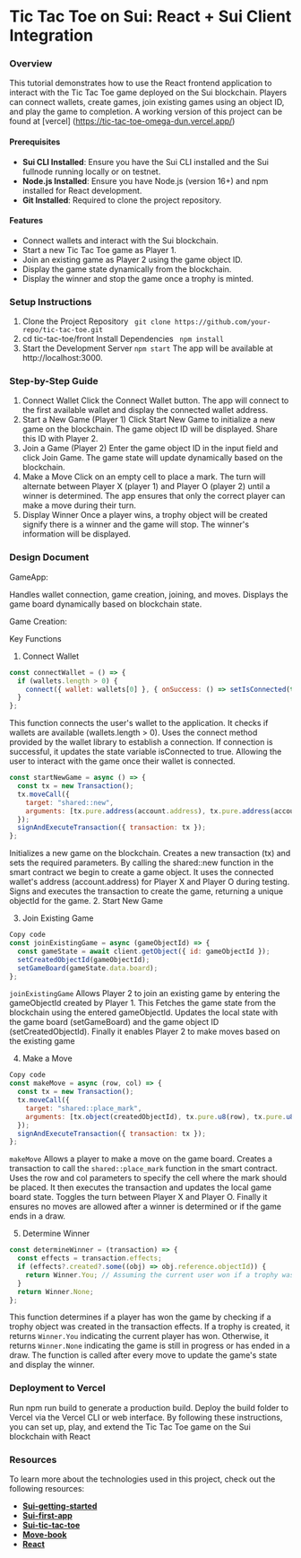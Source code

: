 # Tic Tac Toe on Sui: React + Sui Client Integration
### Overview
This tutorial demonstrates how to use the React frontend application to interact with the Tic Tac Toe game deployed on the Sui blockchain. Players can connect wallets, create games, join existing games using an object ID, and play the game to completion.
A working version of this project can be found at [vercel] (https://tic-tac-toe-omega-dun.vercel.app/)

#### Prerequisites
- **Sui CLI Installed**: Ensure you have the Sui CLI installed and the Sui fullnode running locally or on testnet.
- **Node.js Installed**: Ensure you have Node.js (version 16+) and npm installed for React development.
- **Git Installed**: Required to clone the project repository.

#### Features
- Connect wallets and interact with the Sui blockchain.
- Start a new Tic Tac Toe game as Player 1.
- Join an existing game as Player 2 using the game object ID.
- Display the game state dynamically from the blockchain.
- Display the winner and stop the game once a trophy is minted.

### Setup Instructions
1. Clone the Project Repository
` git clone https://github.com/your-repo/tic-tac-toe.git` 
2. cd tic-tac-toe/front
Install Dependencies
` npm install` 
3. Start the Development Server
` npm start ` 
The app will be available at http://localhost:3000.

### Step-by-Step Guide
1. Connect Wallet
Click the Connect Wallet button.
The app will connect to the first available wallet and display the connected wallet address.
2. Start a New Game (Player 1)
Click Start New Game to initialize a new game on the blockchain.
The game object ID will be displayed. Share this ID with Player 2.
3. Join a Game (Player 2)
Enter the game object ID in the input field and click Join Game.
The game state will update dynamically based on the blockchain.
4. Make a Move
Click on an empty cell to place a mark. The turn will alternate between Player X (player 1) and Player O (player 2) until a winner is determined.
The app ensures that only the correct player can make a move during their turn.
5. Display Winner
Once a player wins, a trophy object will be created signify there is a winner and the game will stop. The winner's information will be displayed.

### Design Document
GameApp:

Handles wallet connection, game creation, joining, and moves.
Displays the game board dynamically based on blockchain state.

Game Creation:

Key Functions

1. Connect Wallet
```javascript
const connectWallet = () => {
  if (wallets.length > 0) {
    connect({ wallet: wallets[0] }, { onSuccess: () => setIsConnected(true) });
  }
};
```
This function connects the user's wallet to the application.
It checks if wallets are available (wallets.length > 0).
Uses the connect method provided by the wallet library to establish a connection.
If connection is successful, it updates the state variable isConnected to true.
Allowing the user to interact with the game once their wallet is connected.

```javascript
const startNewGame = async () => {
  const tx = new Transaction();
  tx.moveCall({
    target: "shared::new",
    arguments: [tx.pure.address(account.address), tx.pure.address(account.address)],
  });
  signAndExecuteTransaction({ transaction: tx });
};
```
Initializes a new game on the blockchain. Creates a new transaction (tx) and sets the required parameters.
By calling the shared::new function in the smart contract we begin to create a game object.
It uses the connected wallet's address (account.address) for Player X and Player O during testing.
Signs and executes the transaction to create the game, returning a unique objectId for the game.
2. Start New Game


3. Join Existing Game
```javascript
Copy code
const joinExistingGame = async (gameObjectId) => {
  const gameState = await client.getObject({ id: gameObjectId });
  setCreatedObjectId(gameObjectId);
  setGameBoard(gameState.data.board);
};
```
`joinExistingGame` Allows Player 2 to join an existing game by entering the gameObjectId created by Player 1.
This Fetches the game state from the blockchain using the entered gameObjectId.
Updates the local state with the game board (setGameBoard) and the game object ID (setCreatedObjectId).
Finally it enables Player 2 to make moves based on the existing game

4. Make a Move
```javascript
Copy code
const makeMove = async (row, col) => {
  const tx = new Transaction();
  tx.moveCall({
    target: "shared::place_mark",
    arguments: [tx.object(createdObjectId), tx.pure.u8(row), tx.pure.u8(col)],
  });
  signAndExecuteTransaction({ transaction: tx });
};
```
`makeMove` Allows a player to make a move on the game board.
Creates a transaction to call the `shared::place_mark` function in the smart contract.
Uses the row and col parameters to specify the cell where the mark should be placed.
It then executes the transaction and updates the local game board state.
Toggles the turn between Player X and Player O.
Finally it ensures no moves are allowed after a winner is determined or if the game ends in a draw.


5. Determine Winner
```javascript
const determineWinner = (transaction) => {
  const effects = transaction.effects;
  if (effects?.created?.some((obj) => obj.reference.objectId)) {
    return Winner.You; // Assuming the current user won if a trophy was created
  }
  return Winner.None;
};
```
This function determines if a player has won the game by checking if a trophy object was created in the transaction effects.
If a trophy is created, it returns `Winner.You` indicating the current player has won.
Otherwise, it returns `Winner.None` indicating the game is still in progress or has ended in a draw.
The function is called after every move to update the game's state and display the winner.


### Deployment to Vercel
Run npm run build to generate a production build.
Deploy the build folder to Vercel via the Vercel CLI or web interface.
By following these instructions, you can set up, play, and extend the Tic Tac Toe game on the Sui blockchain with React

### Resources
To learn more about the technologies used in this project, check out the following resources:


- **[Sui-getting-started](https://docs.sui.io/guides/developer/getting-started/sui-install)**
- **[Sui-first-app](https://docs.sui.io/guides/developer/first-app)**
- **[Sui-tic-tac-toe](https://docs.sui.io/guides/developer/app-examples/tic-tac-toe)**
- **[Move-book](https://move-book.com/)**
- **[React](https://react.dev/learn)**
